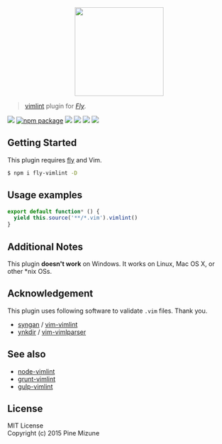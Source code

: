 <div align="center">
  <a href="http://github.com/flyjs/fly">
    <img width=200px  src="https://cloud.githubusercontent.com/assets/8317250/8733685/0be81080-2c40-11e5-98d2-c634f076ccd7.png">
  </a>
</div>

> [vimlint](https://github.com/syngan/vim-vimlint) plugin for _[Fly][fly]_.

[![][fly-badge]][fly]
[![npm package][npm-ver-link]][npm-pkg-link]
[![][travis-badge]][travis-link]
[![][climate-badge]][climate-link]
[![][david-badge]][david-link]
[![][david-dev-badge]][david-dev-link]


## Getting Started
This plugin requires [fly](https://github.com/bucaran/fly) and Vim.

```sh
$ npm i fly-vimlint -D
```

## Usage examples

```js
export default function* () {
  yield this.source('**/*.vim').vimlint()
}
```

## Additional Notes
This plugin **doesn't work** on Windows. It works on Linux, Mac OS X, or other *nix OSs.

## Acknowledgement
This plugin uses following software to validate `.vim` files. Thank you.

 - [syngan](https://github.com/syngan) / [vim-vimlint](https://github.com/syngan/vim-vimlint)
 - [ynkdir](https://github.com/ynkdir) / [vim-vimlparser](https://github.com/ynkdir/vim-vimlparser)

## See also

 -  [node-vimlint](https://github.com/pine613/node-vimlint)
 -  [grunt-vimlint](https://github.com/pine613/grunt-vimlint)
 -  [gulp-vimlint](https://github.com/pine613/gulp-vimlint)

## License
MIT License<br />
Copyright (c) 2015 Pine Mizune

[mit]:             http://opensource.org/licenses/MIT
[author]:          https://github.com/pine613
[contributors]:    https://github.com/kashiro/fly-vimlint/graphs/contributors
[fly]:             https://www.github.com/flyjs/fly
[fly-badge]:       https://img.shields.io/badge/fly-JS-05B3E1.svg?style=flat-square
[mit-badge]:       https://img.shields.io/badge/license-MIT-444444.svg?style=flat-square
[npm-pkg-link]:    https://www.npmjs.org/package/fly-vimlint
[npm-ver-link]:    https://img.shields.io/npm/v/fly-vimlint.svg?style=flat-square
[travis-link]:     https://travis-ci.org/pine613/fly-vimlint
[travis-badge]:    http://img.shields.io/travis/pine613/fly-vimlint.svg?style=flat-square
[david-link]:      https://david-dm.org/pine613/fly-vimlint
[david-badge]:     https://img.shields.io/david/pine613/fly-vimlint.svg?style=flat-square
[david-dev-link]:  https://david-dm.org/pine613/fly-vimlint#info=devDependencies&view=table
[david-dev-badge]: https://img.shields.io/david/dev/pine613/fly-vimlint.svg?style=flat-square
[climate-link]:    https://codeclimate.com/github/pine613/fly-vimlint
[climate-badge]:   https://img.shields.io/codeclimate/github/pine613/fly-vimlint.svg?style=flat-square
